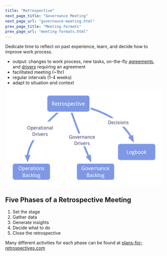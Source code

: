 ```yaml
---
title: "Retrospective"
next_page_title: "Governance Meeting"
next_page_url: "governance-meeting.html"
prev_page_title: "Meeting Formats"
prev_page_url: "meeting-formats.html"
---
```



<div class="card summary"><div class="card-body">Dedicate time to reflect on past experience, learn, and decide how to improve work process.
</div></div>

-   output: changes to work process, new tasks, on-the-fly <a href="glossary.html#entry-agreement" class="glossary-tooltip" data-toggle="tooltip" title="Agreement: An agreed-upon guideline, process, protocol or policy designed to guide the flow of value.">agreements</a>, and <a href="glossary.html#entry-organizational-driver" class="glossary-tooltip" data-toggle="tooltip" title="Organizational Driver: Any situation where the organization&#x27;s members have a motive to respond because they anticipate that doing so would be beneficial for the organization (by helping to generate value, eliminate waste or avoid undesirable risks or consequences).">drivers</a> requiring an agreement
-   facilitated meeting (~1hr)
-   regular intervals (1-4 weeks)
-   adapt to situation and context

![Output of a retrospective](img/meetings/retrospective.png)

## Five Phases of a Retrospective Meeting

1. Set the stage
2. Gather data
3. Generate insights
4. Decide what to do
5. Close the retrospective

Many different activities for each phase can be found at [plans-for-retrospectives.com](http://www.plans-for-retrospectives.com/)

